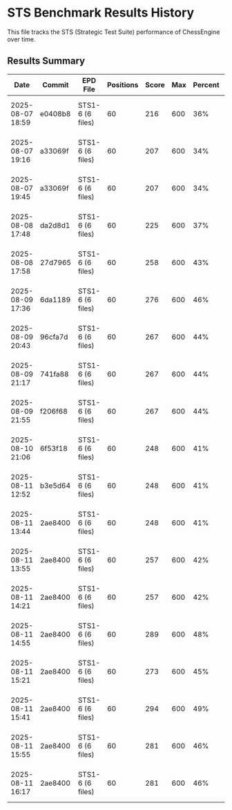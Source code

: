 # STS Benchmark Results History

This file tracks the STS (Strategic Test Suite) performance of ChessEngine over time.

## Results Summary

| Date | Commit | EPD File | Positions | Score | Max | Percent | STS Rating | Correct | Depth | Timeout | Avg Time | Total Time | NPS | Avg Depth | Notes |
|------|--------|----------|-----------|-------|-----|---------|------------|---------|-------|---------|----------|------------|-----|-----------|-------|
| 2025-08-07 18:59 | e0408b8 | STS1-6 (6 files) | 60 | 216 | 600 | 36% | 2028 | 15 | 999 | 5s | 5s | 300s | 76.9K | 4.7 | depth=999, timeout=5s, 10 per file, 6 files |
| 2025-08-07 19:16 | a33069f | STS1-6 (6 files) | 60 | 207 | 600 | 34% | 2027 | 14 | 999 | 5s | 5s | 300s | 86.0K | 4.8 | depth=999, timeout=5s, 10 per file, 6 files |
| 2025-08-07 19:45 | a33069f | STS1-6 (6 files) | 60 | 207 | 600 | 34% | 2027 | 14 | 999 | 5s | 5s | 300s | 65.3K | 4.7 | depth=999, timeout=5s, 10 per file, 6 files |
| 2025-08-08 17:48 | da2d8d1 | STS1-6 (6 files) | 60 | 225 | 600 | 37% | 2029 | 16 | 999 | 5s | 5s | 300s | 103.4K | 5.0 | depth=999, timeout=5s, 10 per file, 6 files |
| 2025-08-08 17:58 | 27d7965 | STS1-6 (6 files) | 60 | 258 | 600 | 43% | 2034 | 19 | 999 | 5s | 5s | 301s | 136.7K | 4.9 | depth=999, timeout=5s, 10 per file, 6 files |
| 2025-08-09 17:36 | 6da1189 | STS1-6 (6 files) | 60 | 276 | 600 | 46% | 2036 | 21 | 999 | 5s | 5s | 301s | 194.2K | 5.2 | depth=999, timeout=5s, 10 per file, 6 files |
| 2025-08-09 20:43 | 96cfa7d | STS1-6 (6 files) | 60 | 267 | 600 | 44% | 2035 | 20 | 999 | 5s | 5s | 301s | 186.1K | 6.3 | depth=999, timeout=5s, 10 per file, 6 files |
| 2025-08-09 21:17 | 741fa88 | STS1-6 (6 files) | 60 | 267 | 600 | 44% | 2035 | 20 | 999 | 5s | 5s | 301s | 163.7K | 6.3 | depth=999, timeout=5s, 10 per file, 6 files |
| 2025-08-09 21:55 | f206f68 | STS1-6 (6 files) | 60 | 267 | 600 | 44% | 2035 | 20 | 999 | 5s | 5s | 300s | 154.6K | 6.3 | depth=999, timeout=5s, 10 per file, 6 files |
| 2025-08-10 21:06 | 6f53f18 | STS1-6 (6 files) | 60 | 248 | 600 | 41% | 2032 | 17 | 999 | 5s | 5s | 301s | 164.4K | 9.2 | depth=999, timeout=5s, 10 per file, 6 files |
| 2025-08-11 12:52 | b3e5d64 | STS1-6 (6 files) | 60 | 248 | 600 | 41% | 2032 | 18 | 999 | 5s | 5s | 301s | 167.8K | 8.5 | depth=999, timeout=5s, 10 per file, 6 files |
| 2025-08-11 13:44 | 2ae8400 | STS1-6 (6 files) | 60 | 248 | 600 | 41% | 2032 | 18 | 999 | 5s | 5s | 301s | 173.9K | 8.5 | depth=999, timeout=5s, 10 per file, 6 files |
| 2025-08-11 13:55 | 2ae8400 | STS1-6 (6 files) | 60 | 257 | 600 | 42% | 2033 | 19 | 999 | 5s | 5s | 301s | 165.1K | 8.5 | depth=999, timeout=5s, 10 per file, 6 files |
| 2025-08-11 14:21 | 2ae8400 | STS1-6 (6 files) | 60 | 257 | 600 | 42% | 2033 | 19 | 999 | 5s | 5s | 301s | 208.6K | 8.7 | depth=999, timeout=5s, 10 per file, 6 files |
| 2025-08-11 14:55 | 2ae8400 | STS1-6 (6 files) | 60 | 289 | 600 | 48% | 2038 | 21 | 999 | 5s | 5s | 301s | 265.9K | 9.3 | depth=999, timeout=5s, 10 per file, 6 files |
| 2025-08-11 15:21 | 2ae8400 | STS1-6 (6 files) | 60 | 273 | 600 | 45% | 2036 | 19 | 999 | 5s | 5s | 301s | 289.0K | 9.7 | depth=999, timeout=5s, 10 per file, 6 files |
| 2025-08-11 15:41 | 2ae8400 | STS1-6 (6 files) | 60 | 294 | 600 | 49% | 2039 | 23 | 999 | 5s | 5s | 301s | 362.2K | 9.7 | depth=999, timeout=5s, 10 per file, 6 files |
| 2025-08-11 15:55 | 2ae8400 | STS1-6 (6 files) | 60 | 281 | 600 | 46% | 2036 | 21 | 999 | 5s | 5s | 301s | 401.4K | 9.8 | depth=999, timeout=5s, 10 per file, 6 files |
| 2025-08-11 16:17 | 2ae8400 | STS1-6 (6 files) | 60 | 281 | 600 | 46% | 2036 | 21 | 999 | 5s | 5s | 301s | 401.4K | 9.8 | depth=999, timeout=5s, 10 per file, 6 files |
